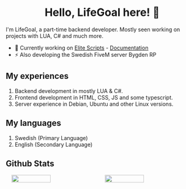 # <div align="center"> Hello, LifeGoal here! 👋</div>
I'm LifeGoal, a part-time backend developer. Mostly seen working on projects with LUA, C# and much more.

- 🔭 Currently working on [Elite Scripts](https://elitescripts.tebex.io/) - [Documentation](https://elite-scripts.gitbook.io/elite-scripts)
- ⚡ Also developing the Swedish FiveM server Bygden RP

## My experiences

1. Backend development in mostly LUA & C#.
2. Frontend development in HTML, CSS, JS and some typescript.
3. Server experience in Debian, Ubuntu and other Linux versions.

## My languages

1. Swedish  (Primary Language)
2. English (Secondary Language)

## Github Stats  

<div style="display: flex; justify-content: space-evenly; align-items: center;">

<img style="width: 45%" src="https://github-readme-stats-git-masterrstaa-rickstaa.vercel.app/api?username=LifeGoal&count_private=true&show_icons=true&theme=radical" align="left" style="width: 100%" />


<img style="width: 45%" src="https://github-readme-stats-git-masterrstaa-rickstaa.vercel.app/api/top-langs/?username=LifeGoal&hide=HTML,CSS,Hack,PlpgSQL,PHP,EJS,Smarty&langs_count=6&exclude_repo=FirstUnityGame,github-stats,github-org-stats,vuexy-working-vue,vuexy-working-vue-laravel&org=SweHosting&layout=compact&theme=radical" align="left" style="width: 100%" />

</div>
